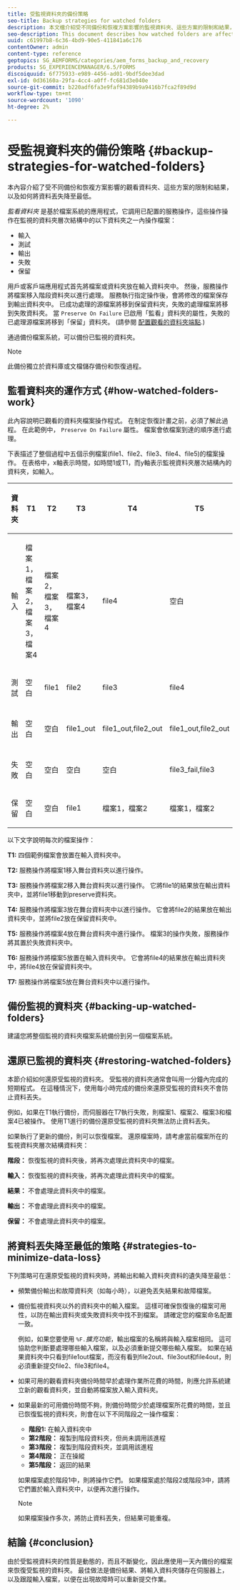 ```yaml
---
title: 受監視資料夾的備份策略
seo-title: Backup strategies for watched folders
description: 本文檔介紹受不同備份和恢複方案影響的監視資料夾、這些方案的限制和結果，以及如何將資料丟失降至最低。
seo-description: This document describes how watched folders are affected by different backup and recovery scenarios, the limitations and outcomes of these scenarios, and how to minimize data loss.
uuid: c61997b8-6c36-4bd9-90e5-411841a6c176
contentOwner: admin
content-type: reference
geptopics: SG_AEMFORMS/categories/aem_forms_backup_and_recovery
products: SG_EXPERIENCEMANAGER/6.5/FORMS
discoiquuid: 6f775933-e989-4456-ad01-9bdf5dee3dad
exl-id: 0d36160a-29fa-4cc4-a0ff-fc681d3e040e
source-git-commit: b220adf6fa3e9faf94389b9a9416b7fca2f89d9d
workflow-type: tm+mt
source-wordcount: '1090'
ht-degree: 2%

---
```


# 受監視資料夾的備份策略 {#backup-strategies-for-watched-folders}

本內容介紹了受不同備份和恢複方案影響的觀看資料夾、這些方案的限制和結果，以及如何將資料丟失降至最低。

*監看資料夾* 是基於檔案系統的應用程式，它調用已配置的服務操作，這些操作操作在監視的資料夾層次結構中的以下資料夾之一內操作檔案：

* 輸入
* 測試
* 輸出
* 失敗
* 保留

用戶或客戶端應用程式首先將檔案或資料夾放在輸入資料夾中。 然後，服務操作將檔案移入階段資料夾以進行處理。 服務執行指定操作後，會將修改的檔案保存到輸出資料夾中。 已成功處理的源檔案將移到保留資料夾，失敗的處理檔案將移到失敗資料夾。 當 `Preserve On Failure` 已啟用「監看」資料夾的屬性，失敗的已處理源檔案將移到「保留」資料夾。 (請參閱 [配置觀看的資料夾端點](/help/forms/using/admin-help/configuring-watched-folder-endpoints.md#configuring-watched-folder-endpoints).)

通過備份檔案系統，可以備份已監視的資料夾。

>[!NOTE]
>
>此備份獨立於資料庫或文檔儲存備份和恢復過程。

## 監看資料夾的運作方式 {#how-watched-folders-work}

此內容說明已觀看的資料夾檔案操作程式。 在制定恢復計畫之前，必須了解此過程。 在此範例中， `Preserve On Failure` 屬性。 檔案會依檔案到達的順序進行處理。

下表描述了整個過程中五個示例檔案(file1、file2、file3、file4、file5)的檔案操作。 在表格中，x軸表示時間，如時間1或T1，而y軸表示監視資料夾層次結構內的資料夾，如輸入。

<table>
 <thead>
  <tr>
   <th><p>資料夾</p></th>
   <th><p>T1</p></th>
   <th><p>T2</p></th>
   <th><p>T3</p></th>
   <th><p>T4</p></th>
   <th><p>T5</p></th>
   <th><p>T6</p></th>
   <th><p>T7</p></th>
  </tr>
 </thead>
 <tbody>
  <tr>
   <td><p>輸入</p></td>
   <td><p>檔案1，檔案2，檔案3，檔案4</p></td>
   <td><p>檔案2，檔案3，檔案4</p></td>
   <td><p>檔案3，檔案4</p></td>
   <td><p>file4</p></td>
   <td><p>空白</p></td>
   <td><p>file5</p></td>
   <td><p>空白</p></td>
  </tr>
  <tr>
   <td><p>測試</p></td>
   <td><p>空白</p></td>
   <td><p>file1</p></td>
   <td><p>file2</p></td>
   <td><p>file3</p></td>
   <td><p>file4</p></td>
   <td><p>空白</p></td>
   <td><p>file5</p></td>
  </tr>
  <tr>
   <td><p>輸出</p></td>
   <td><p>空白</p></td>
   <td><p>空白</p></td>
   <td><p>file1_out</p></td>
   <td><p>file1_out,file2_out</p></td>
   <td><p>file1_out,file2_out</p></td>
   <td><p>file1_out, file2_out, file4_out</p></td>
   <td><p>file1_out, file2_out, file4_out</p></td>
  </tr>
  <tr>
   <td><p>失敗</p></td>
   <td><p>空白</p></td>
   <td><p>空白</p></td>
   <td><p>空白</p></td>
   <td><p>空白</p></td>
   <td><p>file3_fail,file3 </p></td>
   <td><p>file3_fail,file3 </p></td>
   <td><p>file3_fail,file3 </p></td>
  </tr>
  <tr>
   <td><p>保留</p></td>
   <td><p>空白</p></td>
   <td><p>空白</p></td>
   <td><p>file1 </p></td>
   <td><p>檔案1，檔案2 </p></td>
   <td><p>檔案1，檔案2 </p></td>
   <td><p>檔案1，檔案2，檔案4 </p></td>
   <td><p>檔案1，檔案2，檔案4 </p></td>
  </tr>
 </tbody>
</table>

以下文字說明每次的檔案操作：

**T1:** 四個範例檔案會放置在輸入資料夾中。

**T2:** 服務操作將檔案1移入舞台資料夾以進行操作。

**T3:** 服務操作將檔案2移入舞台資料夾以進行操作。 它將file1的結果放在輸出資料夾中，並將file1移動到preserve資料夾。

**T4:** 服務操作將檔案3放在舞台資料夾中以進行操作。 它會將file2的結果放在輸出資料夾中，並將file2放在保留資料夾中。

**T5:** 服務操作將檔案4放在舞台資料夾中進行操作。 檔案3的操作失敗，服務操作將其置於失敗資料夾中。

**T6:** 服務操作將檔案5放置在輸入資料夾中。 它會將file4的結果放在輸出資料夾中，將file4放在保留資料夾中。

**T7:** 服務操作將檔案5放在舞台資料夾中以進行操作。

## 備份監視的資料夾 {#backing-up-watched-folders}

建議您將整個監視的資料夾檔案系統備份到另一個檔案系統。

## 還原已監視的資料夾 {#restoring-watched-folders}

本節介紹如何還原受監視的資料夾。 受監視的資料夾通常會叫用一分鐘內完成的短期程式。 在這種情況下，使用每小時完成的備份來還原受監視的資料夾不會防止資料丟失。

例如，如果在T1執行備份，而伺服器在T7執行失敗，則檔案1、檔案2、檔案3和檔案4已被操作。 使用T1進行的備份還原受監視的資料夾無法防止資料丟失。

如果執行了更新的備份，則可以恢復檔案。 還原檔案時，請考慮當前檔案所在的監視資料夾層次結構資料夾：

**階段：** 恢復監視的資料夾後，將再次處理此資料夾中的檔案。

**輸入：** 恢復監視的資料夾後，將再次處理此資料夾中的檔案。

**結果：** 不會處理此資料夾中的檔案。

**輸出：** 不會處理此資料夾中的檔案。

**保留：** 不會處理此資料夾中的檔案。

## 將資料丟失降至最低的策略 {#strategies-to-minimize-data-loss}

下列策略可在還原受監視的資料夾時，將輸出和輸入資料夾資料的遺失降至最低：

* 頻繁備份輸出和故障資料夾（如每小時），以避免丟失結果和故障檔案。
* 備份監視資料夾以外的資料夾中的輸入檔案。 這樣可確保恢復後的檔案可用性，以防在輸出資料夾或失敗資料夾中找不到檔案。 請確定您的檔案命名配置一致。

   例如，如果您要使用 `%F.`*擴充功能*，輸出檔案的名稱將與輸入檔案相同。 這可協助您判斷要處理哪些輸入檔案，以及必須重新提交哪些輸入檔案。 如果在結果資料夾中只看到file1out檔案，而沒有看到file2out、file3out和file4out，則必須重新提交file2、file3和file4。

* 如果可用的觀看資料夾備份時間早於處理作業所花費的時間，則應允許系統建立新的觀看資料夾，並自動將檔案放入輸入資料夾。
* 如果最新的可用備份時間不夠，則備份時間少於處理檔案所花費的時間，並且已恢復監視的資料夾，則會在以下不同階段之一操作檔案：

   * **階段1:** 在輸入資料夾中
   * **第2階段：** 複製到階段資料夾，但尚未調用該進程
   * **第3階段：** 複製到階段資料夾，並調用該進程
   * **第4階段：** 正在操縱
   * **第5階段：** 返回的結果

   如果檔案處於階段1中，則將操作它們。 如果檔案處於階段2或階段3中，請將它們置於輸入資料夾中，以便再次進行操作。

   >[!NOTE]
   >
   >如果檔案操作多次，將防止資料丟失，但結果可能重複。

## 結論 {#conclusion}

由於受監視資料夾的性質是動態的，而且不斷變化，因此應使用一天內備份的檔案來恢復受監視的資料夾。 最佳做法是備份結果、將輸入資料夾儲存在伺服器上，以及跟蹤輸入檔案，以便在出現故障時可以重新提交作業。
